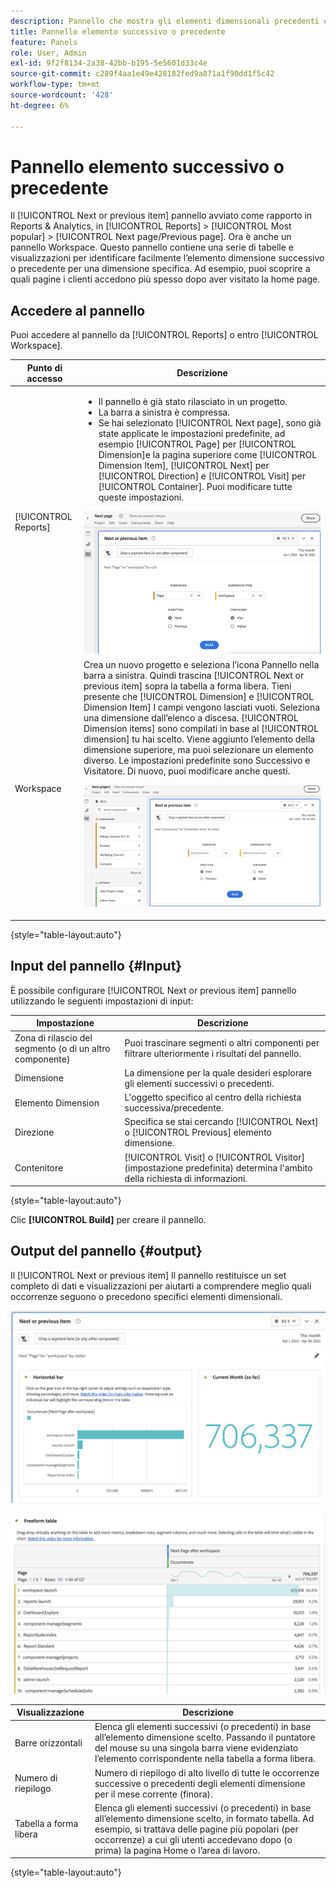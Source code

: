 ```yaml
---
description: Pannello che mostra gli elementi dimensionali precedenti o successivi per una dimensione specifica.
title: Pannello elemento successivo o precedente
feature: Panels
role: User, Admin
exl-id: 9f2f8134-2a38-42bb-b195-5e5601d33c4e
source-git-commit: c289f4aa1e49e428182fed9a871a1f90dd1f5c42
workflow-type: tm+mt
source-wordcount: '428'
ht-degree: 6%

---
```


# Pannello elemento successivo o precedente

Il [!UICONTROL Next or previous item] pannello avviato come rapporto in Reports &amp; Analytics, in [!UICONTROL Reports] > [!UICONTROL Most popular] > [!UICONTROL Next page/Previous page]. Ora è anche un pannello Workspace. Questo pannello contiene una serie di tabelle e visualizzazioni per identificare facilmente l’elemento dimensione successivo o precedente per una dimensione specifica. Ad esempio, puoi scoprire a quali pagine i clienti accedono più spesso dopo aver visitato la home page.

## Accedere al pannello

Puoi accedere al pannello da [!UICONTROL Reports] o entro [!UICONTROL Workspace].

| Punto di accesso | Descrizione |
| --- | --- |
| [!UICONTROL Reports] | <ul><li>Il pannello è già stato rilasciato in un progetto.</li><li>La barra a sinistra è compressa.</li><li>Se hai selezionato [!UICONTROL Next page], sono già state applicate le impostazioni predefinite, ad esempio [!UICONTROL Page] per [!UICONTROL Dimension]e la pagina superiore come [!UICONTROL Dimension Item], [!UICONTROL Next] per [!UICONTROL Direction] e [!UICONTROL Visit] per [!UICONTROL Container]. Puoi modificare tutte queste impostazioni.</li></ul>![Pannello precedente/successivo](assets/next-previous.png) |
| Workspace | Crea un nuovo progetto e seleziona l’icona Pannello nella barra a sinistra. Quindi trascina [!UICONTROL Next or previous item] sopra la tabella a forma libera. Tieni presente che [!UICONTROL Dimension] e [!UICONTROL Dimension Item] I campi vengono lasciati vuoti. Seleziona una dimensione dall’elenco a discesa. [!UICONTROL Dimension items] sono compilati in base al [!UICONTROL dimension] tu hai scelto. Viene aggiunto l’elemento della dimensione superiore, ma puoi selezionare un elemento diverso. Le impostazioni predefinite sono Successivo e Visitatore. Di nuovo, puoi modificare anche questi.<p>![Pannello precedente/successivo](assets/next-previous2.png) |

{style="table-layout:auto"}

## Input del pannello {#Input}

È possibile configurare [!UICONTROL Next or previous item] pannello utilizzando le seguenti impostazioni di input:

| Impostazione | Descrizione |
| --- | --- |
| Zona di rilascio del segmento (o di un altro componente) | Puoi trascinare segmenti o altri componenti per filtrare ulteriormente i risultati del pannello. |
| Dimensione | La dimensione per la quale desideri esplorare gli elementi successivi o precedenti. |
| Elemento Dimension | L&#39;oggetto specifico al centro della richiesta successiva/precedente. |
| Direzione | Specifica se stai cercando [!UICONTROL Next] o [!UICONTROL Previous] elemento dimensione. |
| Contenitore | [!UICONTROL Visit] o [!UICONTROL Visitor] (impostazione predefinita) determina l&#39;ambito della richiesta di informazioni. |

{style="table-layout:auto"}

Clic **[!UICONTROL Build]** per creare il pannello.

## Output del pannello {#output}

Il [!UICONTROL Next or previous item] Il pannello restituisce un set completo di dati e visualizzazioni per aiutarti a comprendere meglio quali occorrenze seguono o precedono specifici elementi dimensionali.

![Output pannello precedente/successivo](assets/next-previous-output.png)

![Output pannello precedente/successivo](assets/next-previous-output2.png)

| Visualizzazione | Descrizione |
| --- | --- |
| Barre orizzontali | Elenca gli elementi successivi (o precedenti) in base all’elemento dimensione scelto. Passando il puntatore del mouse su una singola barra viene evidenziato l’elemento corrispondente nella tabella a forma libera. |
| Numero di riepilogo | Numero di riepilogo di alto livello di tutte le occorrenze successive o precedenti degli elementi dimensione per il mese corrente (finora). |
| Tabella a forma libera | Elenca gli elementi successivi (o precedenti) in base all’elemento dimensione scelto, in formato tabella. Ad esempio, si trattava delle pagine più popolari (per occorrenze) a cui gli utenti accedevano dopo (o prima) la pagina Home o l’area di lavoro. |

{style="table-layout:auto"}
